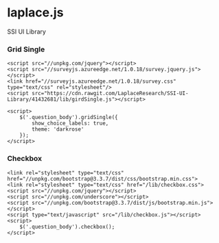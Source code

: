 # laplace.js

SSI UI Library


### Grid Single

    <script src="//unpkg.com/jquery"></script>
    <script src="//surveyjs.azureedge.net/1.0.18/survey.jquery.js"></script>
    <link href="//surveyjs.azureedge.net/1.0.18/survey.css" type="text/css" rel="stylesheet"/>
    <script src="https://cdn.rawgit.com/LaplaceResearch/SSI-UI-Library/41432681/lib/girdSingle.js"></script>

    <script>
        $('.question_body').gridSingle({
            show_choice_labels: true,
            theme: 'darkrose'
        });
    </script>


### Checkbox

    <link rel="stylesheet" type="text/css" href="//unpkg.com/bootstrap@3.3.7/dist/css/bootstrap.min.css">
    <link rel="stylesheet" type="text/css" href="/lib/checkbox.css">
    <script src="//unpkg.com/jquery"></script>
    <script src="//unpkg.com/underscore"></script>
    <script src="//unpkg.com/bootstrap@3.3.7/dist/js/bootstrap.min.js"></script>
    <script type="text/javascript" src="/lib/checkbox.js"></script>
    <script>
        $('.question_body').checkbox();
    </script>